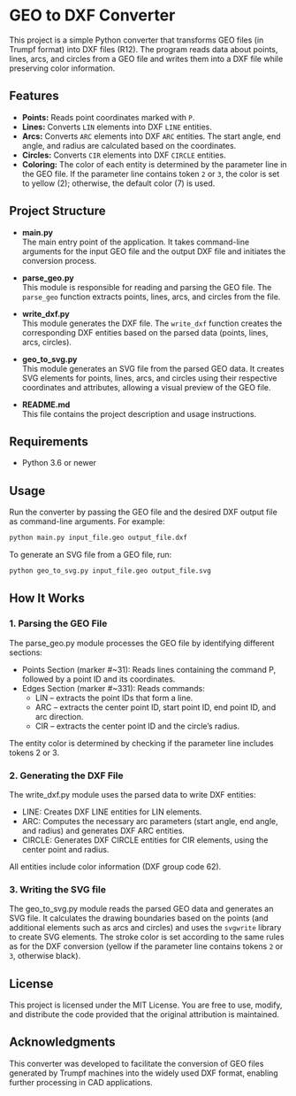 # GEO to DXF Converter

This project is a simple Python converter that transforms GEO files (in Trumpf format) into DXF files (R12). The program reads data about points, lines, arcs, and circles from a GEO file and writes them into a DXF file while preserving color information.

## Features

- **Points:** Reads point coordinates marked with `P`.
- **Lines:** Converts `LIN` elements into DXF `LINE` entities.
- **Arcs:** Converts `ARC` elements into DXF `ARC` entities. The start angle, end angle, and radius are calculated based on the coordinates.
- **Circles:** Converts `CIR` elements into DXF `CIRCLE` entities.
- **Coloring:** The color of each entity is determined by the parameter line in the GEO file. If the parameter line contains token `2` or `3`, the color is set to yellow (2); otherwise, the default color (7) is used.

## Project Structure

- **main.py**  
  The main entry point of the application. It takes command-line arguments for the input GEO file and the output DXF file and initiates the conversion process.

- **parse_geo.py**  
  This module is responsible for reading and parsing the GEO file. The `parse_geo` function extracts points, lines, arcs, and circles from the file.

- **write_dxf.py**  
  This module generates the DXF file. The `write_dxf` function creates the corresponding DXF entities based on the parsed data (points, lines, arcs, circles).

- **geo_to_svg.py**  
  This module generates an SVG file from the parsed GEO data. It creates SVG elements for points, lines, arcs, and circles using their respective coordinates and attributes, allowing a visual preview of the GEO file.

- **README.md**  
  This file contains the project description and usage instructions.

## Requirements

- Python 3.6 or newer

## Usage

Run the converter by passing the GEO file and the desired DXF output file as command-line arguments. For example:

```bash
python main.py input_file.geo output_file.dxf
```
To generate an SVG file from a GEO file, run:

```bash
python geo_to_svg.py input_file.geo output_file.svg
```


## How It Works
### 1. Parsing the GEO File
  The parse_geo.py module processes the GEO file by identifying different sections:

- Points Section (marker #~31): Reads lines containing the command P, followed by a point ID and its coordinates.
- Edges Section (marker #~331): Reads commands:
  - LIN – extracts the point IDs that form a line.
  - ARC – extracts the center point ID, start point ID, end point ID, and arc direction.
  - CIR – extracts the center point ID and the circle’s radius.

The entity color is determined by checking if the parameter line includes tokens 2 or 3.

### 2. Generating the DXF File
  The write_dxf.py module uses the parsed data to write DXF entities:

- LINE: Creates DXF LINE entities for LIN elements.
- ARC: Computes the necessary arc parameters (start angle, end angle, and radius) and generates DXF ARC entities.
- CIRCLE: Generates DXF CIRCLE entities for CIR elements, using the center point and radius.

All entities include color information (DXF group code 62).


### 3. Writing the SVG file
  The geo_to_svg.py module reads the parsed GEO data and generates an SVG file. It calculates the drawing boundaries based on the points (and additional elements such as arcs and circles) and uses the `svgwrite` library to create SVG elements. The stroke color is set according to the same rules as for the DXF conversion (yellow if the parameter line contains tokens `2` or `3`, otherwise black).
## License
This project is licensed under the MIT License. You are free to use, modify, and distribute the code provided that the original attribution is maintained.

## Acknowledgments
This converter was developed to facilitate the conversion of GEO files generated by Trumpf machines into the widely used DXF format, enabling further processing in CAD applications.